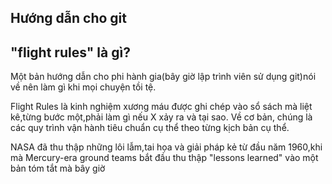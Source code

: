 ## Hướng dẫn cho git

## "flight rules" là gì?

Một bản hướng dẫn cho phi hành gia(bây giờ lập trình viên sử dụng git)nói về nên làm gì khi mọi chuyện tồi tệ.

Flight Rules là kinh nghiệm xương máu được ghi chép vào sổ sách mà liệt kê,từng bước một,phải làm gì nếu X xảy ra và tại sao.
Về cơ bản, chúng là các quy trình vận hành tiêu chuẩn cụ thể theo từng kịch bản cụ thể. 

NASA đã thu thập những lôi lẫm,tai họa và giải pháp kẻ từ đầu năm 1960,khi mà Mercury-era ground teams bắt đầu thu thập  "lessons learned" vào một bản tóm tắt mà bây giờ 
